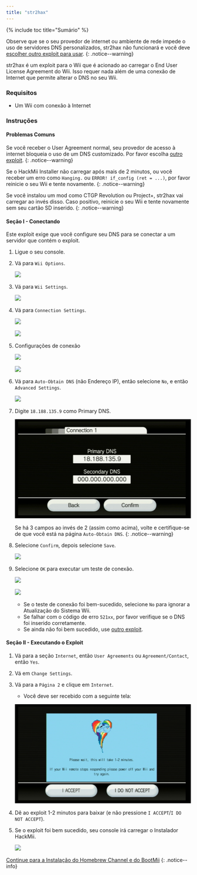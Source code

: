 ```yaml
---
title: "str2hax"
---
```


{% include toc title="Sumário" %}

Observe que se o seu provedor de internet ou ambiente de rede impede o uso de servidores DNS personalizados, str2hax não funcionará e você deve [escolher outro exploit para usar](get-started).
{: .notice--warning}

str2hax é um exploit para o Wii que é acionado ao carregar o End User License Agreement do Wii. Isso requer nada além de uma conexão de Internet que permite alterar o DNS no seu Wii.

### Requisitos

* Um Wii com conexão à Internet

### Instruções

#### Problemas Comuns

Se você receber o User Agreement normal, seu provedor de acesso à internet bloqueia o uso de um DNS customizado. Por favor escolha [outro exploit](get-started).
{: .notice--warning}

Se o HackMii Installer não carregar após mais de 2 minutos, ou você receber um erro como `Hanging.` ou `ERROR! if_config (ret = ...)`, por favor reinicie o seu Wii e tente novamente.
{: .notice--warning}

Se você instalou um mod como CTGP Revolution ou Project+, str2hax vai carregar ao invés disso. Caso positivo, reinicie o seu Wii e tente novamente sem seu cartão SD inserido.
{: .notice--warning}

#### Seção I - Conectando

Este exploit exige que você configure seu DNS para se conectar a um servidor que contém o exploit.

1. Ligue o seu console.
1. Vá para `Wii Options`.

    ![](/images/riiconnect24/Internet_1.png)

1. Vá para `Wii Settings`.

    ![](/images/riiconnect24/Internet_2.png)

1. Vá para `Connection Settings`.

    ![](/images/riiconnect24/Internet_3.png)

    ![](/images/riiconnect24/Internet_4.png)

1. Configurações de conexão

    ![](/images/riiconnect24/Internet_5.png)

    ![](/images/riiconnect24/Internet_6.png)

1. Vá para `Auto-Obtain DNS` (não Endereço IP), então selecione `No`, e então `Advanced Settings`.

    ![](/images/riiconnect24/Internet_7.png)

1. Digite `18.188.135.9` como Primary DNS.

    ![](/images/exploits/str2hax/dns.png)

    Se há 3 campos ao invés de 2 (assim como acima), volte e certifique-se de que você está na página `Auto-Obtain DNS`.
    {: .notice--warning}

1. Selecione `Confirm`, depois selecione `Save`.

    ![](/images/riiconnect24/Internet_10.png)

1. Selecione `OK` para executar um teste de conexão.

    ![](/images/riiconnect24/Internet_11.png)

    ![](/images/riiconnect24/Internet_12.png)

    + Se o teste de conexão foi bem-sucedido, selecione `No` para ignorar a Atualização do Sistema Wii.
    + Se falhar com o código de erro `521xx`, por favor verifique se o DNS foi inserido corretamente.
    + Se ainda não foi bem sucedido, use [outro exploit](get-started).

#### Seção II - Executando o Exploit

1. Vá para a seção `Internet`, então `User Agreements` ou `Agreement/Contact`, então `Yes`.
1. Vá em `Change Settings`.
1. Vá para a `Página 2` e clique em `Internet`.
    + Você deve ser recebido com a seguinte tela:

    ![](/images/exploits/str2hax/EULA.png)

1. Dê ao exploit 1-2 minutos para baixar (e não pressione `I ACCEPT`/`I DO NOT ACCEPT`).
1. Se o exploit foi bem sucedido, seu console irá carregar o Instalador HackMii.

    ![](/images/hackmii/scam.png)

[Continue para a Instalação do Homebrew Channel e do BootMii](hbc)
{: .notice--info}
